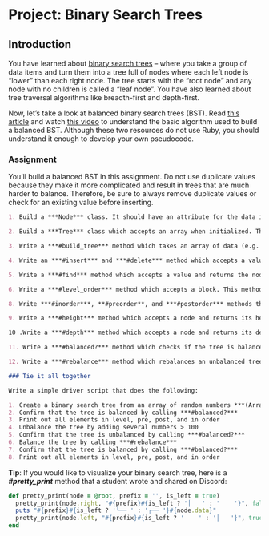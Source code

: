 # Project: Binary Search Trees

## Introduction

You have learned about [binary search trees](http://en.wikipedia.org/wiki/Binary_search_tree) – where you take a group of data items and turn them into a tree full of nodes where each left node is “lower” than each right node. The tree starts with the “root node” and any node with no children is called a “leaf node”. You have also learned about tree traversal algorithms like breadth-first and depth-first.

Now, let’s take a look at balanced binary search trees (BST). Read [this article](https://www.geeksforgeeks.org/sorted-array-to-balanced-bst/) and watch [this video](https://youtu.be/VCTP81Ij-EM) to understand the basic algorithm used to build a balanced BST. Although these two resources do not use Ruby, you should understand it enough to develop your own pseudocode.

### Assignment

You’ll build a balanced BST in this assignment. Do not use duplicate values because they make it more complicated and result in trees that are much harder to balance. Therefore, be sure to always remove duplicate values or check for an existing value before inserting.

```markdown
1. Build a ***Node*** class. It should have an attribute for the data it stores as well as its left and right children. As a bonus, try including the ***Comparable*** module and compare nodes using their data attribute.

2. Build a ***Tree*** class which accepts an array when initialized. The Tree class should have a ***root*** attribute which uses the return value of ***#build_tree*** which you’ll write next.

3. Write a ***#build_tree*** method which takes an array of data (e.g. [1, 7, 4, 23, 8, 9, 4, 3, 5, 7, 9, 67, 6345, 324]) and turns it into a balanced binary tree full of ***Node*** objects appropriately placed (don’t forget to sort and remove duplicates!). The ***#build_tree*** method should return the level-0 root node.

4. Write an ***#insert*** and ***#delete*** method which accepts a value to insert/delete (you’ll have to deal with several cases for delete such as when a node has children or not). If you need additional resources, check out these two articles on [inserting](https://www.geeksforgeeks.org/binary-search-tree-set-1-search-and-insertion/?ref=lbp) and [deleting](https://www.geeksforgeeks.org/binary-search-tree-set-2-delete/?ref=lbp), or [this video](https://youtu.be/wcIRPqTR3Kc) with several visual examples.

5. Write a ***#find*** method which accepts a value and returns the node with the given value.

6. Write a ***#level_order*** method which accepts a block. This method should traverse the tree in breadth-first level order and yield each node to the provided block. This method can be implemented using either iteration or recursion (try implementing both!). The method should return an array of values if no block is given. **Tip**: You will want to use an array acting as a queue to keep track of all the child nodes that you have yet to traverse and to add new ones to the list (as you saw in the [video](https://www.youtube.com/watch?v=86g8jAQug04)).

8. Write ***#inorder***, **#preorder**, and ***#postorder*** methods that accepts a block. Each method should traverse the tree in their respective depth-first order and yield each node to the provided block. The methods should return an array of values if no block is given.

9. Write a ***#height*** method which accepts a node and returns its height. Height is defined as the number of edges in longest path from a given node to a leaf node.

10 .Write a ***#depth*** method which accepts a node and returns its depth. Depth is defined as the number of edges in path from a given node to the tree’s root node.

11. Write a ***#balanced?*** method which checks if the tree is balanced. A balanced tree is one where the difference between heights of left subtree and right subtree of every node is not more than 1.

12. Write a ***#rebalance*** method which rebalances an unbalanced tree. Tip: You’ll want to use a traversal method to provide a new array to the ***#build_tree*** method.

### Tie it all together

Write a simple driver script that does the following:

1. Create a binary search tree from an array of random numbers ***(Array.new(15) { rand(1..100) })***
2. Confirm that the tree is balanced by calling ***#balanced?***
3. Print out all elements in level, pre, post, and in order
4. Unbalance the tree by adding several numbers > 100
5. Confirm that the tree is unbalanced by calling ***#balanced?***
6. Balance the tree by calling ***#rebalance***
7. Confirm that the tree is balanced by calling ***#balanced?***
8. Print out all elements in level, pre, post, and in order
```

**Tip**: If you would like to visualize your binary search tree, here is a ***#pretty_print*** method that a student wrote and shared on Discord:

```ruby
def pretty_print(node = @root, prefix = '', is_left = true)
  pretty_print(node.right, "#{prefix}#{is_left ? '│   ' : '    '}", false) if node.right
  puts "#{prefix}#{is_left ? '└── ' : '┌── '}#{node.data}"
  pretty_print(node.left, "#{prefix}#{is_left ? '    ' : '│   '}", true) if node.left
end
```
